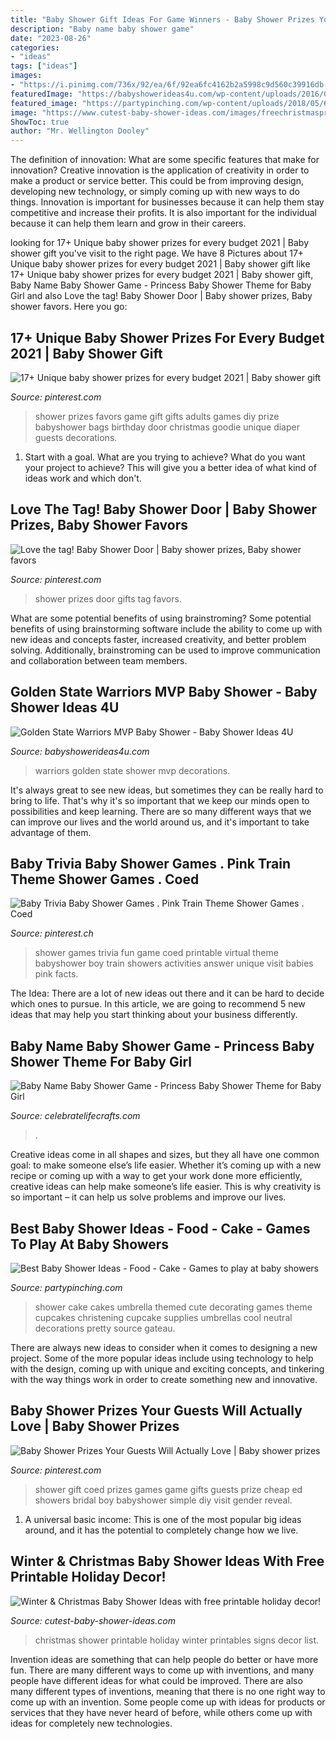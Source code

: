 ```yaml
---
title: "Baby Shower Gift Ideas For Game Winners - Baby Shower Prizes Your Guests Will Actually Love"
description: "Baby name baby shower game"
date: "2023-08-26"
categories:
- "ideas"
tags: ["ideas"]
images:
- "https://i.pinimg.com/736x/92/ea/6f/92ea6fc4162b2a5998c9d560c39916db--baby-trivia-fun-baby-shower-games.jpg"
featuredImage: "https://babyshowerideas4u.com/wp-content/uploads/2016/04/Golden-State-Warriors-MVP-Baby-Shower-Fruit-Tart.jpg"
featured_image: "https://partypinching.com/wp-content/uploads/2018/05/630c3e8d72ad26447f13ffcbce11011b.jpg"
image: "https://www.cutest-baby-shower-ideas.com/images/freechristmasprintablesbanner.jpg"
ShowToc: true
author: "Mr. Wellington Dooley"
---
```



The definition of innovation: What are some specific features that make for innovation?
Creative innovation is the application of creativity in order to make a product or service better. This could be from improving design, developing new technology, or simply coming up with new ways to do things. Innovation is important for businesses because it can help them stay competitive and increase their profits. It is also important for the individual because it can help them learn and grow in their careers.

	

		
looking for 17+ Unique baby shower prizes for every budget 2021 | Baby shower gift you've visit to the right page. We have 8 Pictures about 17+ Unique baby shower prizes for every budget 2021 | Baby shower gift like 17+ Unique baby shower prizes for every budget 2021 | Baby shower gift, Baby Name Baby Shower Game - Princess Baby Shower Theme for Baby Girl and also Love the tag! Baby Shower Door | Baby shower prizes, Baby shower favors. Here you go:
		
    
## 17+ Unique Baby Shower Prizes For Every Budget 2021 | Baby Shower Gift

<img loading=lazy src="https://i.pinimg.com/736x/dd/71/70/dd7170cbce0f99f9bf99ee8cceed154a.jpg" onerror="this.onerror=null;this.src='https://tse2.mm.bing.net/th?id=OIP.AhXfeLzLctc4SCkO_AQCZwHaJ3&amp;pid=15.1';" alt="17+ Unique baby shower prizes for every budget 2021 | Baby shower gift">

_Source: pinterest.com_

>shower prizes favors game gift gifts adults games diy prize babyshower bags birthday door christmas goodie unique diaper guests decorations. 

	

1. Start with a goal. What are you trying to achieve? What do you want your project to achieve? This will give you a better idea of what kind of ideas work and which don't. 

    
## Love The Tag! Baby Shower Door | Baby Shower Prizes, Baby Shower Favors

<img loading=lazy src="https://i.pinimg.com/736x/0e/61/23/0e61233f67789ea8e6d052050f688300.jpg" onerror="this.onerror=null;this.src='https://tse4.mm.bing.net/th?id=OIP.AK3Wft4Bv5Fh-2RfVKrZNQAAAA&amp;pid=15.1';" alt="Love the tag! Baby Shower Door | Baby shower prizes, Baby shower favors">

_Source: pinterest.com_

>shower prizes door gifts tag favors. 

	

What are some potential benefits of using brainstroming?
Some potential benefits of using brainstorming software include the ability to come up with new ideas and concepts faster, increased creativity, and better problem solving. Additionally, brainstroming can be used to improve communication and collaboration between team members.

    
## Golden State Warriors MVP Baby Shower - Baby Shower Ideas 4U

<img loading=lazy src="https://babyshowerideas4u.com/wp-content/uploads/2016/04/Golden-State-Warriors-MVP-Baby-Shower-Fruit-Tart.jpg" onerror="this.onerror=null;this.src='https://tse3.mm.bing.net/th?id=OIP.IMlNLTImxZgqghxLHp37JAHaHZ&amp;pid=15.1';" alt="Golden State Warriors MVP Baby Shower - Baby Shower Ideas 4U">

_Source: babyshowerideas4u.com_

>warriors golden state shower mvp decorations. 

	

It's always great to see new ideas, but sometimes they can be really hard to bring to life. That's why it's so important that we keep our minds open to possibilities and keep learning. There are so many different ways that we can improve our lives and the world around us, and it's important to take advantage of them.

    
## Baby Trivia Baby Shower Games . Pink Train Theme Shower Games . Coed

<img loading=lazy src="https://i.pinimg.com/736x/92/ea/6f/92ea6fc4162b2a5998c9d560c39916db--baby-trivia-fun-baby-shower-games.jpg" onerror="this.onerror=null;this.src='https://tse1.mm.bing.net/th?id=OIP.LDEjATOt7UOvcD85zVdM_QHaJj&amp;pid=15.1';" alt="Baby Trivia Baby Shower Games . Pink Train Theme Shower Games . Coed">

_Source: pinterest.ch_

>shower games trivia fun game coed printable virtual theme babyshower boy train showers activities answer unique visit babies pink facts. 

	

The Idea:
There are a lot of new ideas out there and it can be hard to decide which ones to pursue. In this article, we are going to recommend 5 new ideas that may help you start thinking about your business differently.

    
## Baby Name Baby Shower Game - Princess Baby Shower Theme For Baby Girl

<img loading=lazy src="https://cdn.shopify.com/s/files/1/0993/8672/products/B23001_P14_d707bbd3-64b0-4636-98e5-5fafe6688fbc_1200x1200.jpg?v=1568769873" onerror="this.onerror=null;this.src='https://tse2.mm.bing.net/th?id=OIP.2ovGMXFxuaiuxbIK5U3wqwHaKX&amp;pid=15.1';" alt="Baby Name Baby Shower Game - Princess Baby Shower Theme for Baby Girl">

_Source: celebratelifecrafts.com_

>. 

	

Creative ideas come in all shapes and sizes, but they all have one common goal: to make someone else’s life easier. Whether it’s coming up with a new recipe or coming up with a way to get your work done more efficiently, creative ideas can help make someone’s life easier. This is why creativity is so important – it can help us solve problems and improve our lives.

    
## Best Baby Shower Ideas - Food - Cake - Games To Play At Baby Showers

<img loading=lazy src="https://partypinching.com/wp-content/uploads/2018/05/630c3e8d72ad26447f13ffcbce11011b.jpg" onerror="this.onerror=null;this.src='https://tse3.mm.bing.net/th?id=OIP.PMHEANqbw7n8SBiy9e1QoQHaLX&amp;pid=15.1';" alt="Best Baby Shower Ideas - Food - Cake - Games to play at baby showers">

_Source: partypinching.com_

>shower cake cakes umbrella themed cute decorating games theme cupcakes christening cupcake supplies umbrellas cool neutral decorations pretty source gateau. 

	

There are always new ideas to consider when it comes to designing a new project. Some of the more popular ideas include using technology to help with the design, coming up with unique and exciting concepts, and tinkering with the way things work in order to create something new and innovative.

    
## Baby Shower Prizes Your Guests Will Actually Love | Baby Shower Prizes

<img loading=lazy src="https://i.pinimg.com/736x/8e/5e/b6/8e5eb69d347950f94ffe32ebb4c4d280.jpg" onerror="this.onerror=null;this.src='https://tse3.mm.bing.net/th?id=OIP.XDFcoha8eQj62KHQShOkfQHaJ4&amp;pid=15.1';" alt="Baby Shower Prizes Your Guests Will Actually Love | Baby shower prizes">

_Source: pinterest.com_

>shower gift coed prizes games game gifts guests prize cheap ed showers bridal boy babyshower simple diy visit gender reveal. 

	

1. A universal basic income: This is one of the most popular big ideas around, and it has the potential to completely change how we live.

    
## Winter &amp; Christmas Baby Shower Ideas With Free Printable Holiday Decor!

<img loading=lazy src="https://www.cutest-baby-shower-ideas.com/images/freechristmasprintablesbanner.jpg" onerror="this.onerror=null;this.src='https://tse4.mm.bing.net/th?id=OIP.ZMZ2mZf-WbdwQnt8WFSQ1QHaM1&amp;pid=15.1';" alt="Winter &amp; Christmas Baby Shower Ideas with free printable holiday decor!">

_Source: cutest-baby-shower-ideas.com_

>christmas shower printable holiday winter printables signs decor list. 

	

Invention ideas are something that can help people do better or have more fun. There are many different ways to come up with inventions, and many people have different ideas for what could be improved. There are also many different types of inventions, meaning that there is no one right way to come up with an invention. Some people come up with ideas for products or services that they have never heard of before, while others come up with ideas for completely new technologies.

